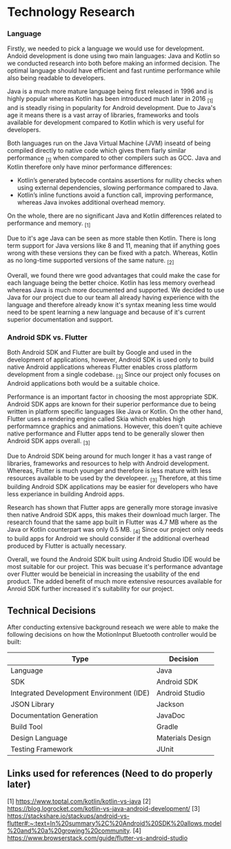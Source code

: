 # Technology Research

### Language

Firstly, we needed to pick a language we would use for development. Andoid development is done using two main languages: Java and Kotlin so we conducted research into both before making an informed decision. The optimal language should have efficient and fast runtime performance while also being readable to developers.

Java is a much more mature language being first released in 1996 and is highly popular whereas Kotlin has been introduced much later in 2016 <sub>[1]</sub> and is steadly rising in popularity for Android development. Due to Java's age it means there is a vast array of libraries, frameworks and tools available for development compared to Kotlin which is very useful for developers.

Both languages run on the Java Virtual Machine (JVM) inseatd of being compiled directly to native code which gives them fiarly similar performance <sub>[1]</sub> when compared to other compilers such as GCC. Java and Kotlin therefore only have minor performance differences:

- Kotlin’s generated bytecode contains assertions for nullity checks when using external dependencies, slowing performance compared to Java.
- Kotlin’s inline functions avoid a function call, improving performance, whereas Java invokes additional overhead memory.

On the whole, there are no significant Java and Kotlin differences related to performance and memory. <sub>[1]</sub>

Due to it's age Java can be seen as more stable then Kotlin. There is long term support for Java versions like 8 and 11, meaning that iif anything goes wrong with these versions they can be fixed with a patch. Whereas, Kotlin as no long-time supported versions of the same nature. <sub>[2]</sub>

Overall, we found there wre good advantages that could make the case for each language being the better choice. Kotlin has less memory overhead whereas Java is much more documented and supported. We decided to use Java for our project due to our team all already having experience with the language and therefore already know it's syntax meaning less time would need to be spent learning a new language and because of it's current superior documentation and support.

### Android SDK vs. Flutter

Both Android SDK and Flutter are built by Google and used in the development of applications, however, Android SDK is used only to build native Android applications whereas Flutter enables cross platform development from a single codebase. <sub>[3]</sub> Since our project only focuses on Android applications both would be a suitable choice.

Performance is an important factor in choosing the most appropriate SDK. Android SDK apps are known for their superior performance due to being written in platform specific languages like Java or Kotlin. On the other hand, Flutter uses a rendering engine called Skia which enables high performamnce graphics and animations. However, this doen't quite achieve native performance and Flutter apps tend to be generally slower then Android SDK apps overall. <sub>[3]</sub>

Due to Android SDK being around for much longer it has a vast range of libraries, frameworks and resources to help with Android development. Whereas, Flutter is much younger and therefore is less mature with less resources available to be used by the developeer. <sub>[3]</sub> Therefore, at this time building Android SDK applications may be easier for developers who have less experiance in building Android apps.

Research has shown that Flutter apps are generally more storage invasive then native Android SDK apps, this makes their download much larger. The research found that the same app built in Flutter was 4.7 MB where as the Java or Kotlin counterpart was only 0.5 MB. <sub>[4]</sub> Since our project only needs to build apps for Android we should consider if the additional overhead produced by Flutter is actually necessary.

Overall, we found the Android SDK built using Android Studio IDE would be most suitable for our project. This was becuase it's performance advantage over Flutter would be beneicial in increasing the usability of the end product. The added benefit of much more extensive resources available for Anroid SDK further increased it's suitability for our project.

## Technical Decisions

After conducting extensive background reseach we were able to make the following decisions on how the MotionInput Bluetooth controller would be built:

<div class="img-center">

| Type                                     | Decision         |
|------------------------------------------|------------------|
| Language                                 | Java             |
| SDK                                      | Android SDK      |
| Integrated Development Environment (IDE) | Android Studio   |
| JSON Library                             | Jackson          |
| Documentation Generation                 | JavaDoc          |
| Build Tool                               | Gradle           |
| Design Language                          | Materials Design |
| Testing Framework                        | JUnit            |

</div>


## Links used for references (Need to do properly later)

[1] https://www.toptal.com/kotlin/kotlin-vs-java
[2] https://blog.logrocket.com/kotlin-vs-java-android-development/
[3] https://stackshare.io/stackups/android-vs-flutter#:~:text=In%20summary%2C%20Android%20SDK%20allows,model%20and%20a%20growing%20community.
[4] https://www.browserstack.com/guide/flutter-vs-android-studio
